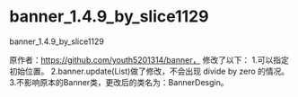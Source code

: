 # banner_1.4.9_by_slice1129
banner_1.4.9_by_slice1129

原作者：https://github.com/youth5201314/banner，
修改了以下：
1.可以指定初始位置。
2.banner.update(List)做了修改，不会出现 divide by zero 的情况。
3.不影响原本的Banner类，更改后的类名为：BannerDesgin。
